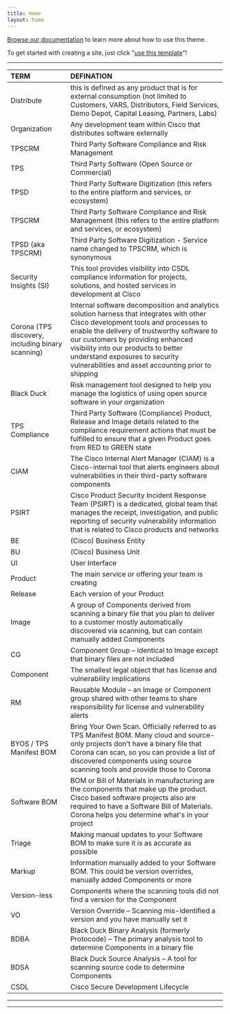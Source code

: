 ```yaml
---
title: Home
layout: home
---
```


[Browse our documentation][just the docs] to learn more about how to use this theme.

To get started with creating a site, just click "[use this template]"!

---

| TERM        | DEFINATION          |
|:-------------|:------------------|
| Distribute           | this is defined as any product that is for external consumption (not limited to Customers, VARS, Distributors, Field Services, Demo Depot, Capital Leasing, Partners, Labs) |
| Organization | Any development team within Cisco that distributes software externally  | 
|TPSCRM	|Third Party Software Compliance and Risk Management|
|TPS	| Third Party Software (Open Source or Commercial) |
|TPSD	 |Third Party Software Digitization (this refers to the entire platform and services, or ecosystem) |
|TPSCRM |	Third Party Software Compliance and Risk Management (this refers to the entire platform and services, or ecosystem) |
|TPSD (aka TPSCRM) |	Third Party Software Digitization - Service name changed to TPSCRM, which is synonymous |
|Security Insights (SI) |	This tool provides visibility into CSDL compliance information for projects, solutions, and hosted services in development at Cisco |
|Corona (TPS discovery, including binary scanning)	| Internal software decomposition and analytics solution harness that integrates with other Cisco development tools and processes to enable the delivery of trustworthy software to our customers by providing enhanced visibility into our products to better understand exposures to security vulnerabilities and asset accounting prior to shipping |
| Black Duck |	Risk management tool designed to help you manage the logistics of using open source software in your organization |
| TPS Compliance |	Third Party Software (Compliance) Product, Release and Image details related to the compliance requirement actions that must be fulfilled to ensure that a given Product goes from RED to GREEN state |
| CIAM	| The Cisco Internal Alert Manager (CIAM) is a Cisco-internal tool that alerts engineers about vulnerabilities in their third-party software components|
|PSIRT |	Cisco Product Security Incident Response Team (PSIRT) is a dedicated, global team that manages the receipt, investigation, and public reporting of security vulnerability information that is related to Cisco products and networks |
| BE	| (Cisco) Business Entity |
|BU	 | (Cisco) Business Unit |
|UI	 | User Interface |
| Product	| The main service or offering your team is creating | 
| Release	| Each version of your Product |
| Image	| A group of Components derived from scanning a binary file that you plan to deliver to a customer mostly automatically discovered via scanning, but can contain manually added Components |
| CG	| Component Group – Identical to Image except that binary files are not included |
| Component	| The smallest legal object that has license and vulnerability implications |
| RM | 	Reusable Module – an Image or Component group shared with other teams to share responsibility for license and vulnerability alerts |
| BYOS / TPS Manifest BOM	| Bring Your Own Scan. Officially referred to as TPS Manifest BOM. Many cloud and source-only projects don't have a binary file that Corona can scan, so you can provide a list of discovered components using source scanning tools and provide those to Corona |
| Software BOM	| BOM or Bill of Materials in manufacturing are the components that make up the product. Cisco based software projects also are required to have a Software Bill of Materials. Corona helps you determine what's in your project | 
|Triage |	Making manual updates to your Software BOM to make sure it is as accurate as possible |
|Markup	| Information manually added to your Software BOM. This could be version overrides, manually added Components or more |
| Version-less	| Components where the scanning tools did not find a version for the Component | 
| VO |	Version Override – Scanning mis-identified a version and you have manually set it |
| BDBA | Black Duck Binary Analysis (formerly Protocode) – The primary analysis tool to determine Components in a binary file |
| BDSA |	Black Duck Source Analysis – A tool for scanning source code to determine Components |
| CSDL |	Cisco Secure Development Lifecycle |

---

---

[^1]: [It can take up to 10 minutes for changes to your site to publish after you push the changes to GitHub](https://docs.github.com/en/pages/setting-up-a-github-pages-site-with-jekyll/creating-a-github-pages-site-with-jekyll#creating-your-site).

[just the docs]: https://just-the-docs.github.io/just-the-docs/
[github pages]: https://docs.github.com/en/pages
[readme]: https://github.com/just-the-docs/just-the-docs-template/blob/main/README.md
[jekyll]: https://jekyllrb.com
[github pages / actions workflow]: https://github.blog/changelog/2022-07-27-github-pages-custom-github-actions-workflows-beta/
[use this template]: https://github.com/just-the-docs/just-the-docs-template/generate

